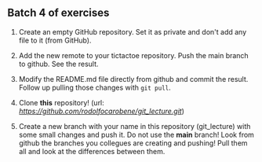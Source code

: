 ## Batch 4 of exercises

1. Create an empty GitHub repository. Set it as private and don't add any file
   to it (from GitHub).

2. Add the new remote to your tictactoe repository. Push the main branch to
   github. See the result.

3. Modify the README.md file directly from github and commit the result. Follow
   up pulling those changes with `git pull`.

4. Clone **this** repository! (url:
   _https://github.com/rodolfocarobene/git_lecture.git_)

5. Create a new branch with your name in this repository (git_lecture) with some
   small changes and push it. Do not use the **main** branch! Look from github
   the branches you collegues are creating and pushing! Pull them all and look
   at the differences between them.
